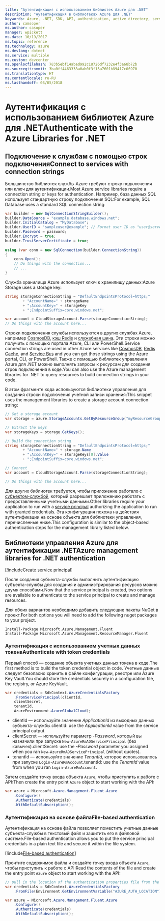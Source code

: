 ```yaml
---
title: "Аутентификация с использованием библиотек Azure для .NET"
description: "Аутентификация в библиотеках Azure для .NET"
keywords: Azure, .NET, SDK, API, authentication, active directory, service principal
author: camsoper
ms.author: casoper
manager: wpickett
ms.date: 10/19/2017
ms.topic: reference
ms.technology: azure
ms.devlang: dotnet
ms.service: multiple
ms.custom: devcenter
ms.openlocfilehash: 783b5ebf14abad992c18726df7232e4f3a68b72b
ms.sourcegitcommit: 3ba0ff4463338a0ab0f3f15a7601b89417c06970
ms.translationtype: HT
ms.contentlocale: ru-RU
ms.lasthandoff: 03/05/2018
---
```

# <a name="authenticate-with-the-azure-libraries-for-net"></a><span data-ttu-id="eb2b5-104">Аутентификация с использованием библиотек Azure для .NET</span><span class="sxs-lookup"><span data-stu-id="eb2b5-104">Authenticate with the Azure Libraries for .NET</span></span>

## <a name="connect-to-services-with-connection-strings"></a><span data-ttu-id="eb2b5-105">Подключение к службам с помощью строк подключения</span><span class="sxs-lookup"><span data-stu-id="eb2b5-105">Connect to services with connection strings</span></span>

<span data-ttu-id="eb2b5-106">Большинство библиотек службы Azure требуют строку подключения или ключ для аутентификации.</span><span class="sxs-lookup"><span data-stu-id="eb2b5-106">Most Azure service libraries require a connection string or keys for authentication.</span></span> <span data-ttu-id="eb2b5-107">Например, база данных SQL использует стандартную строку подключения SQL:</span><span class="sxs-lookup"><span data-stu-id="eb2b5-107">For example, SQL Database uses a standard SQL connection string:</span></span>

```csharp
var builder = new SqlConnectionStringBuilder();
builder.DataSource = "example.database.windows.net";
builder.InitialCatalog = "MyDatabase";
builder.UserID = "sampleuser@example"; // Format user ID as "user@server"
builder.Password = password;
builder.Encrypt = true;
builder.TrustServerCertificate = true;
                
using (var conn = new SqlConnection(builder.ConnectionString))
{
    conn.Open();
    // Do things with the connection...
    // ...
}
```

<span data-ttu-id="eb2b5-108">Служба хранилища Azure использует ключ к хранилищу данных:</span><span class="sxs-lookup"><span data-stu-id="eb2b5-108">Azure Storage uses a storage key:</span></span>

```csharp
string storageConnectionString = "DefaultEndpointsProtocol=https;"
        + "AccountName=" + storageName
        + ";AccountKey=" + storageKey
        + ";EndpointSuffix=core.windows.net";

var account = CloudStorageAccount.Parse(storageConnectionString);
// Do things with the account here...
```

<span data-ttu-id="eb2b5-109">Строки подключения службы используются в других службах Azure, например [CosmosDB](/azure/documentdb/documentdb-dotnet-application#a-nametoc395637769astep-5-wiring-up-azure-cosmos-db), [кэш Redis](/azure/redis-cache/cache-dotnet-how-to-use-azure-redis-cache) и [служебная шина](/azure/service-bus-messaging/service-bus-dotnet-get-started-with-queues). Эти строки можно получить с помощью портала Azure, CLI или PowerShell.</span><span class="sxs-lookup"><span data-stu-id="eb2b5-109">Service connection strings are used in other Azure services like [CosmosDB](/azure/documentdb/documentdb-dotnet-application#a-nametoc395637769astep-5-wiring-up-azure-cosmos-db), [Redis Cache](/azure/redis-cache/cache-dotnet-how-to-use-azure-redis-cache), and [Service Bus](/azure/service-bus-messaging/service-bus-dotnet-get-started-with-queues) and you can get those strings using the Azure portal, CLI, or PowerShell.</span></span>  <span data-ttu-id="eb2b5-110">Также с помощью библиотек управления Azure для .NET можно выполнять запросы к ресурсам для создания строк подключения в коде.</span><span class="sxs-lookup"><span data-stu-id="eb2b5-110">You can also use the Azure management libraries for .NET to query resources to build connection strings in your code.</span></span> 

<span data-ttu-id="eb2b5-111">В этом фрагменте кода используются библиотеки управления для создания строки подключения учетной записи хранения:</span><span class="sxs-lookup"><span data-stu-id="eb2b5-111">This snippet uses the management libraries to create a storage account connection string:</span></span>

```csharp
// Get a storage account
var storage = azure.StorageAccounts.GetByResourceGroup("myResourceGroup", "myStorageAccount");

// Extract the keys
var storageKeys = storage.GetKeys();

// Build the connection string
string storageConnectionString = "DefaultEndpointsProtocol=https;"
        + "AccountName=" + storage.Name
        + ";AccountKey=" + storageKeys[0].Value
        + ";EndpointSuffix=core.windows.net";

// Connect
var account = CloudStorageAccount.Parse(storageConnectionString);

// Do things with the account here...
```

<span data-ttu-id="eb2b5-112">Для других библиотек требуется, чтобы приложение работало с [субъектом-службой](https://docs.microsoft.com/azure/active-directory/develop/active-directory-application-objects), который разрешает приложению работать с предоставленными учетными данными.</span><span class="sxs-lookup"><span data-stu-id="eb2b5-112">Other libraries require your application to run with a [service principal](https://docs.microsoft.com/azure/active-directory/develop/active-directory-application-objects) authorizing the application to run with granted credentials.</span></span> <span data-ttu-id="eb2b5-113">Эта конфигурация похожа на действия аутентификации на основе объекта для библиотеки управления, перечисленные ниже.</span><span class="sxs-lookup"><span data-stu-id="eb2b5-113">This configuration is similar to the object-based authentication steps for the management library listed below.</span></span>

## <a name="mgmt-auth"></a><span data-ttu-id="eb2b5-114">Библиотеки управления Azure для аутентификации .NET</span><span class="sxs-lookup"><span data-stu-id="eb2b5-114">Azure management libraries for .NET authentication</span></span>

[!include[Create service principal](includes/create-sp.md)]

<span data-ttu-id="eb2b5-115">После создания субъекта-службы выполнить аутентификацию субъекта-службы для создания и администрирования ресурсов можно двумя способами.</span><span class="sxs-lookup"><span data-stu-id="eb2b5-115">Now that the service principal is created, two options are available to authenticate to the service principal to create and manage resources.</span></span>

<span data-ttu-id="eb2b5-116">Для обоих вариантов необходимо добавить следующие пакеты NuGet в проект.</span><span class="sxs-lookup"><span data-stu-id="eb2b5-116">For both options you will need to add the following nuget packages to your project.</span></span>

```
Install-Package Microsoft.Azure.Management.Fluent
Install-Package Microsoft.Azure.Management.ResourceManager.Fluent
```

### <a name="authenticate-with-token-credentials"></a><span data-ttu-id="eb2b5-117">Аутентификация с использованием учетных данных токена</span><span class="sxs-lookup"><span data-stu-id="eb2b5-117">Authenticate with token credentials</span></span>

<span data-ttu-id="eb2b5-118">Первый способ — создание объекта учетных данных токена в коде.</span><span class="sxs-lookup"><span data-stu-id="eb2b5-118">The first method is to build the token credential object in code.</span></span>  <span data-ttu-id="eb2b5-119">Учетные данные следует безопасно хранить в файле конфигурации, реестре или Azure Key Vault.</span><span class="sxs-lookup"><span data-stu-id="eb2b5-119">You should store the credentials securely in a configuration file, the registry, or Azure KeyVault.</span></span>

```csharp
var credentials = SdkContext.AzureCredentialsFactory
    .FromServicePrincipal(clientId,
    clientSecret,
    tenantId, 
    AzureEnvironment.AzureGlobalCloud);
```

- <span data-ttu-id="eb2b5-120">clientId — используйте значение *ApplicationId* из выходных данных субъекта-службы.</span><span class="sxs-lookup"><span data-stu-id="eb2b5-120">clientId: use the *ApplicationId* value from the service principal output.</span></span>
- <span data-ttu-id="eb2b5-121">clientSecret — используйте параметр *-Password*, который вы назначили при запуске `New-AzureRmADServicePrincipal` (без кавычек).</span><span class="sxs-lookup"><span data-stu-id="eb2b5-121">clientSecret: use the *-Password* parameter you assigned when you ran `New-AzureRmADServicePrincipal` (without quotes).</span></span>
- <span data-ttu-id="eb2b5-122">tenantId — используйте значение *TenantId*, которое использовалось при запуске `Login-AzureRmAccount`.</span><span class="sxs-lookup"><span data-stu-id="eb2b5-122">tenantId: use the *TenantId* value from when you ran `Login-AzureRmAccount`.</span></span>

<span data-ttu-id="eb2b5-123">Затем создайте точку входа объекта `Azure`, чтобы приступить к работе с API:</span><span class="sxs-lookup"><span data-stu-id="eb2b5-123">Then create the entry point `Azure` object to start working with the API:</span></span>

```csharp
var azure = Microsoft.Azure.Management.Fluent.Azure
    .Configure()
    .Authenticate(credentials)
    .WithDefaultSubscription();
```

### <a name="mgmt-file"></a><span data-ttu-id="eb2b5-124">Аутентификация на основе файла</span><span class="sxs-lookup"><span data-stu-id="eb2b5-124">File-based authentication</span></span>

<span data-ttu-id="eb2b5-125">Аутентификация на основе файла позволяет поместить учетные данные субъекта-службы в текстовый файл и защитить его в файловой системе.</span><span class="sxs-lookup"><span data-stu-id="eb2b5-125">File-based authentication allows you to put the service principal credentials in a plain text file and secure it within the file system.</span></span>

[!include[File-based authentication](includes/file-based-auth.md)]

<span data-ttu-id="eb2b5-126">Прочтите содержимое файла и создайте точку входа объекта `Azure`, чтобы приступить к работе с API:</span><span class="sxs-lookup"><span data-stu-id="eb2b5-126">Read the contents of the file and create the entry point `Azure` object to start working with the API:</span></span>

```csharp
// pull in the location of the authentication properties file from the environment 
var credentials = SdkContext.AzureCredentialsFactory
    .FromFile(Environment.GetEnvironmentVariable("AZURE_AUTH_LOCATION"));

var azure = Microsoft.Azure.Management.Fluent.Azure
    .Configure()
    .Authenticate(credentials)
    .WithDefaultSubscription();
```
